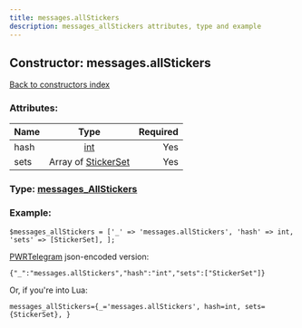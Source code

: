 ```yaml
---
title: messages.allStickers
description: messages_allStickers attributes, type and example
---
```

## Constructor: messages.allStickers  
[Back to constructors index](index.md)



### Attributes:

| Name     |    Type       | Required |
|----------|:-------------:|---------:|
|hash|[int](../types/int.md) | Yes|
|sets|Array of [StickerSet](../types/StickerSet.md) | Yes|



### Type: [messages\_AllStickers](../types/messages_AllStickers.md)


### Example:

```
$messages_allStickers = ['_' => 'messages.allStickers', 'hash' => int, 'sets' => [StickerSet], ];
```  

[PWRTelegram](https://pwrtelegram.xyz) json-encoded version:

```
{"_":"messages.allStickers","hash":"int","sets":["StickerSet"]}
```


Or, if you're into Lua:  


```
messages_allStickers={_='messages.allStickers', hash=int, sets={StickerSet}, }

```


